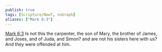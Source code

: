 ```yaml
---
publish: true
tags: [Scripture/NewT, noGraph]
aliases: ["Mark 6:3"]
---
```

[Mark 6:3](https://churchofjesuschrist.org/study/scriptures/nt/mark/6?lang=eng&id=p3#p3) Is not this the carpenter, the son of Mary, the brother of James, and Joses, and of Juda, and Simon? and are not his sisters here with us? And they were offended at him.
